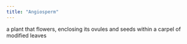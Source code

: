```yaml
---
title: "Angiosperm"
---
```

a plant that flowers, enclosing its ovules and seeds within a carpel of modified leaves

